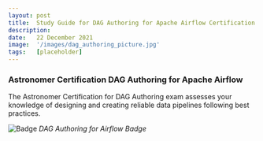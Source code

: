 ```yaml
---
layout: post
title:  Study Guide for DAG Authoring for Apache Airflow Certification
description:
date:   22 December 2021
image:  '/images/dag_authoring_picture.jpg'
tags:   [placeholder]
---
```


### Astronomer Certification DAG Authoring for Apache Airflow

The Astronomer Certification for DAG Authoring exam assesses your knowledge of designing and creating reliable data pipelines following best practices.

![Badge]({{site.baseurl}}/images/dag_authoring_cert_badge.jpg)
*DAG Authoring for Airflow Badge*
